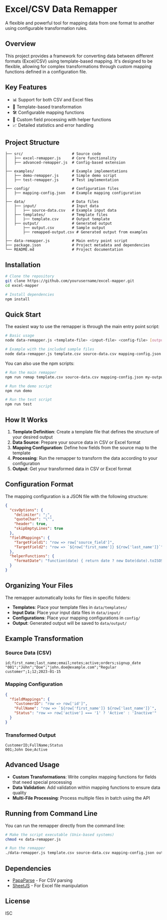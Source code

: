 # Excel/CSV Data Remapper

A flexible and powerful tool for mapping data from one format to another using configurable transformation rules.

## Overview

This project provides a framework for converting data between different formats (Excel/CSV) using template-based mapping. It's designed to be flexible, allowing for complex transformations through custom mapping functions defined in a configuration file.

## Key Features

- 📊 Support for both CSV and Excel files
- 🔄 Template-based transformation
- 🛠️ Configurable mapping functions
- 📝 Custom field processing with helper functions
- 📈 Detailed statistics and error handling

## Project Structure

```
├── src/                      # Source code
│   ├── excel-remapper.js     # Core functionality
│   ├── advanced-remapper.js  # Config-based extension
│
├── examples/                 # Example implementations
│   ├── demo-remapper.js      # Simple demo script
│   ├── test-remapper.js      # Test implementation
│
├── config/                   # Configuration files
│   ├── mapping-config.json   # Example mapping configuration
│
├── data/                     # Data files
│   ├── input/                # Input data
│   │   ├── source-data.csv   # Example input data
│   ├── templates/            # Template files
│   │   ├── template.csv      # Output template
│   ├── output/               # Generated output
│       ├── output.csv        # Sample output
│       ├── remapped-output.csv # Generated output from examples
│
├── data-remapper.js          # Main entry point script
├── package.json              # Project metadata and dependencies
└── README.md                 # Project documentation
```

## Installation

```bash
# Clone the repository
git clone https://github.com/yourusername/excel-mapper.git
cd excel-mapper

# Install dependencies
npm install
```

## Quick Start

The easiest way to use the remapper is through the main entry point script:

```bash
# Basic usage
node data-remapper.js <template-file> <input-file> <config-file> [output-file]

# Example with the included sample files
node data-remapper.js template.csv source-data.csv mapping-config.json my-output.csv
```

You can also use the npm scripts:

```bash
# Run the main remapper
npm run remap template.csv source-data.csv mapping-config.json my-output.csv

# Run the demo script
npm run demo

# Run the test script
npm run test
```

## How It Works

1. **Template Definition**: Create a template file that defines the structure of your desired output
2. **Data Source**: Prepare your source data in CSV or Excel format
3. **Mapping Configuration**: Define how fields from the source map to the template
4. **Processing**: Run the remapper to transform the data according to your configuration
5. **Output**: Get your transformed data in CSV or Excel format

## Configuration Format

The mapping configuration is a JSON file with the following structure:

```json
{
  "csvOptions": {
    "delimiter": ";",
    "quoteChar": "\"",
    "header": true,
    "skipEmptyLines": true
  },
  "fieldMappings": {
    "TargetField1": "row => row['source_field']",
    "TargetField2": "row => `${row['first_name']} ${row['last_name']}`"
  },
  "helperFunctions": {
    "formatDate": "function(date) { return date ? new Date(date).toISOString().split('T')[0] : ''; }"
  }
}
```

## Organizing Your Files

The remapper automatically looks for files in specific folders:

- **Templates**: Place your template files in `data/templates/`
- **Input Data**: Place your input data files in `data/input/`
- **Configurations**: Place your mapping configurations in `config/`
- **Output**: Generated output will be saved to `data/output/`

## Example Transformation

### Source Data (CSV)

```
id;first_name;last_name;email;notes;active;orders;signup_date
"001";"John";"Doe";"john.doe@example.com";"Regular customer";1;12;2023-01-15
```

### Mapping Configuration

```json
{
  "fieldMappings": {
    "CustomerID": "row => row['id']",
    "FullName": "row => `${row['first_name']} ${row['last_name']}`",
    "Status": "row => row['active'] === '1' ? 'Active' : 'Inactive'"
  }
}
```

### Transformed Output

```
CustomerID;FullName;Status
001;John Doe;Active
```

## Advanced Usage

- **Custom Transformations**: Write complex mapping functions for fields that need special processing
- **Data Validation**: Add validation within mapping functions to ensure data quality
- **Multi-File Processing**: Process multiple files in batch using the API

## Running from Command Line

You can run the remapper directly from the command line:

```bash
# Make the script executable (Unix-based systems)
chmod +x data-remapper.js

# Run the remapper
./data-remapper.js template.csv source-data.csv mapping-config.json output.csv
```

## Dependencies

- [PapaParse](https://www.papaparse.com/) - For CSV parsing
- [SheetJS](https://sheetjs.com/) - For Excel file manipulation

## License

ISC